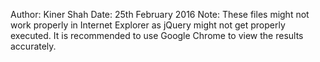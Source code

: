 Author: Kiner Shah
Date: 25th February 2016
Note: These files might not work properly in Internet Explorer as jQuery might not get properly executed. 
      It is recommended to use Google Chrome to view the results accurately.
